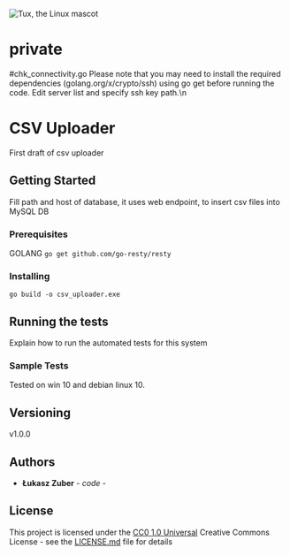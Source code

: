 
  ![Tux, the Linux mascot](/assets/images/tux.png)
  # private
#chk_connectivity.go
Please note that you may need to install the required dependencies (golang.org/x/crypto/ssh) using go get before running the code.
Edit server list and specify ssh key path.\n


# CSV Uploader
First draft of csv uploader


## Getting Started

Fill path and host of database, it uses web endpoint, to insert csv files into MySQL DB

### Prerequisites

GOLANG
`go get github.com/go-resty/resty`

### Installing

`go build -o csv_uploader.exe`

## Running the tests

Explain how to run the automated tests for this system

### Sample Tests

Tested on win 10 and debian linux 10.



## Versioning

v1.0.0

## Authors

  - **Łukasz Zuber** - *code* -


## License

This project is licensed under the [CC0 1.0 Universal](LICENSE.md)
Creative Commons License - see the [LICENSE.md](LICENSE.md) file for
details



  
